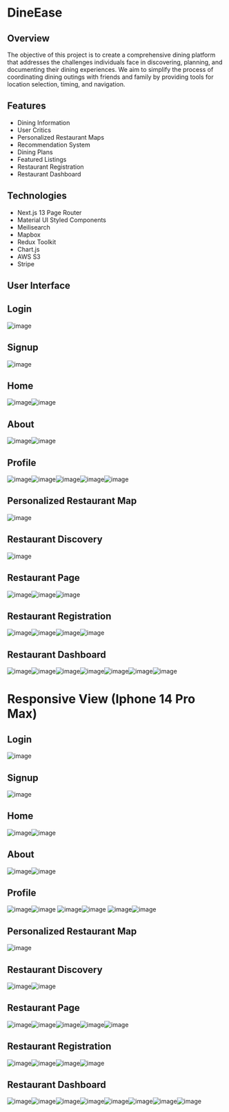 # DineEase

## Overview

The objective of this project is to create a comprehensive dining platform that addresses the challenges individuals face in discovering, planning, and documenting their dining experiences. We aim to simplify the process of coordinating dining outings with friends and family by providing tools for location selection, timing, and navigation.

## Features

- Dining Information
- User Critics
- Personalized Restaurant Maps
- Recommendation System
- Dining Plans
- Featured Listings
- Restaurant Registration
- Restaurant Dashboard

## Technologies
- Next.js 13 Page Router
- Material UI Styled Components
- Meilisearch
- Mapbox
- Redux Toolkit
- Chart.js
- AWS S3
- Stripe

## User Interface

## Login 
![image](https://github.com/FYP-DineEase/dine-ease-frontend/assets/73246016/d6d3c28f-a010-4469-966a-36bcf46ba1e9)

## Signup
![image](https://github.com/FYP-DineEase/dine-ease-frontend/assets/73246016/dc018390-028f-424c-bca2-d853bcc0485a)

## Home
![image](https://github.com/FYP-DineEase/dine-ease-frontend/assets/73246016/0366785c-1706-4ddb-a744-44044621b698)![image](https://github.com/FYP-DineEase/dine-ease-frontend/assets/73246016/6697815b-4184-4ab0-8907-9eb7289ef25c)

## About
![image](https://github.com/FYP-DineEase/dine-ease-frontend/assets/73246016/9af84a68-56c8-4aca-bd98-c9eed660429e)![image](https://github.com/FYP-DineEase/dine-ease-frontend/assets/73246016/bb6e3946-b660-49f1-9f23-330ac27983cd)

## Profile
![image](https://github.com/FYP-DineEase/dine-ease-frontend/assets/73246016/37f28e76-8846-4839-8a3e-038d50a3a356)![image](https://github.com/FYP-DineEase/dine-ease-frontend/assets/73246016/d6d88c18-f399-438d-9c0d-61c53f5d12e0)![image](https://github.com/FYP-DineEase/dine-ease-frontend/assets/73246016/42ee029a-f089-446c-b6df-0ad7cdf0933b)![image](https://github.com/FYP-DineEase/dine-ease-frontend/assets/73246016/67154379-72cc-4ac7-a504-295b02d6558f)![image](https://github.com/FYP-DineEase/dine-ease-frontend/assets/73246016/8d421780-43de-4ce8-a399-68944e962fd7)

## Personalized Restaurant Map
![image](https://github.com/FYP-DineEase/dine-ease-frontend/assets/73246016/e6838524-edfa-4b73-871b-bb04ab95e899)

## Restaurant Discovery
![image](https://github.com/FYP-DineEase/dine-ease-frontend/assets/73246016/a1ae4ede-f01f-47b9-9c45-30ad617c934e)

## Restaurant Page
![image](https://github.com/FYP-DineEase/dine-ease-frontend/assets/73246016/fdd29611-65a0-4673-af59-f62d10aa47ba)![image](https://github.com/FYP-DineEase/dine-ease-frontend/assets/73246016/61343dab-208c-4916-8bfc-bcf7fbcf2e65)![image](https://github.com/FYP-DineEase/dine-ease-frontend/assets/73246016/583a720f-4421-41aa-842f-cbdcc3837fb5)

## Restaurant Registration
![image](https://github.com/FYP-DineEase/dine-ease-frontend/assets/73246016/c475260f-7ff1-48cc-9415-b120bf3be2de)![image](https://github.com/FYP-DineEase/dine-ease-frontend/assets/73246016/f33934b9-3627-41af-9520-6857f3af31a2)![image](https://github.com/FYP-DineEase/dine-ease-frontend/assets/73246016/180d5842-8a45-40e8-8dc3-1b05445ec3a5)![image](https://github.com/FYP-DineEase/dine-ease-frontend/assets/73246016/314facf9-6e4d-4e36-9c9e-fb7cbc97d7ad)

## Restaurant Dashboard
![image](https://github.com/FYP-DineEase/dine-ease-frontend/assets/73246016/61bab7ca-b8b8-493f-b71c-197959ac2493)![image](https://github.com/FYP-DineEase/dine-ease-frontend/assets/73246016/392e68ee-f155-4e4a-94fc-5b00233cd028)![image](https://github.com/FYP-DineEase/dine-ease-frontend/assets/73246016/1f73994f-5fcc-417f-9e18-baa158d33ad4)![image](https://github.com/FYP-DineEase/dine-ease-frontend/assets/73246016/4accbd30-9363-4d85-b814-c1686b68e851)![image](https://github.com/FYP-DineEase/dine-ease-frontend/assets/73246016/c535e816-6e44-43b7-8666-298c830b5894)![image](https://github.com/FYP-DineEase/dine-ease-frontend/assets/73246016/e7e641dd-1a17-442a-b429-9cf9202c89f7)![image](https://github.com/FYP-DineEase/dine-ease-frontend/assets/73246016/ce03d6cb-50fb-4bf1-a50e-dd19987bba5d)

# Responsive View (Iphone 14 Pro Max)

## Login
![image](https://github.com/FYP-DineEase/dine-ease-frontend/assets/73246016/99cbcd13-0bb3-40d3-bb68-5a2c1aa8048c)

## Signup
![image](https://github.com/FYP-DineEase/dine-ease-frontend/assets/73246016/c3271fb7-6672-46ea-8161-1e42bdf4bb04)

## Home
![image](https://github.com/FYP-DineEase/dine-ease-frontend/assets/73246016/93577fad-8dc9-4a6a-a1b0-4b9e9c8ccd12)![image](https://github.com/FYP-DineEase/dine-ease-frontend/assets/73246016/a7cb5e18-2a4a-47a8-bf93-f855f0daabb5)

## About
![image](https://github.com/FYP-DineEase/dine-ease-frontend/assets/73246016/af77198e-2e9b-4cdd-b542-0bf46a7c648a)![image](https://github.com/FYP-DineEase/dine-ease-frontend/assets/73246016/e9439ae3-f30b-44e8-8027-4ddd0e0d0129)

## Profile
![image](https://github.com/FYP-DineEase/dine-ease-frontend/assets/73246016/32548099-abec-42f8-9e35-57f268a591b3)![image](https://github.com/FYP-DineEase/dine-ease-frontend/assets/73246016/27be5888-fdd6-4404-bc29-13894685a6d6) ![image](https://github.com/FYP-DineEase/dine-ease-frontend/assets/73246016/04ad4dd5-d1bf-4173-b098-484ed37f5aaa)![image](https://github.com/FYP-DineEase/dine-ease-frontend/assets/73246016/60ce62ac-1071-4c19-8d2c-6b092d479cde) ![image](https://github.com/FYP-DineEase/dine-ease-frontend/assets/73246016/d63aa257-2eb9-4b2c-bfbc-345cb0c62271)![image](https://github.com/FYP-DineEase/dine-ease-frontend/assets/73246016/cc668d38-5904-40a1-ac69-4b7454923f90)

## Personalized Restaurant Map
![image](https://github.com/FYP-DineEase/dine-ease-frontend/assets/73246016/8531deba-c2b2-43b4-9bdf-880ffb1542f1)

## Restaurant Discovery
![image](https://github.com/FYP-DineEase/dine-ease-frontend/assets/73246016/8f8a36d0-2579-4089-b0ae-5091d0c9fc64)![image](https://github.com/FYP-DineEase/dine-ease-frontend/assets/73246016/649ba7e2-3b3f-463b-927d-4e3b8d70ffe4)

## Restaurant Page
![image](https://github.com/FYP-DineEase/dine-ease-frontend/assets/73246016/768b7595-1d2f-44d9-b11a-064a8713fe22)![image](https://github.com/FYP-DineEase/dine-ease-frontend/assets/73246016/30333709-5df5-4394-9671-5e57160c89f4)![image](https://github.com/FYP-DineEase/dine-ease-frontend/assets/73246016/7c10433c-5ef4-4daf-927a-939841140cd7)![image](https://github.com/FYP-DineEase/dine-ease-frontend/assets/73246016/8305e89f-7736-42b4-838a-cd575f01a847)![image](https://github.com/FYP-DineEase/dine-ease-frontend/assets/73246016/4ae1263d-e80f-487c-9830-cef71b19d3e9)

## Restaurant Registration
![image](https://github.com/FYP-DineEase/dine-ease-frontend/assets/73246016/a74bfd0a-2fe6-48f5-a69e-15080fa8fd05)![image](https://github.com/FYP-DineEase/dine-ease-frontend/assets/73246016/76d20198-e4f6-43a9-9668-ab927bedab9c)![image](https://github.com/FYP-DineEase/dine-ease-frontend/assets/73246016/713c0414-6a27-4c33-b51a-34cad5754037)![image](https://github.com/FYP-DineEase/dine-ease-frontend/assets/73246016/ac2c439c-a22e-4e8c-b32e-5a514a28d7ec)

## Restaurant Dashboard
![image](https://github.com/FYP-DineEase/dine-ease-frontend/assets/73246016/e347f468-3ff1-40b9-a9cc-54ba69b2114d)![image](https://github.com/FYP-DineEase/dine-ease-frontend/assets/73246016/b6804018-c344-4dc2-a0b5-c9b589a7c8e3)![image](https://github.com/FYP-DineEase/dine-ease-frontend/assets/73246016/27191eb2-4492-4dc7-bef2-070a023b3b04)![image](https://github.com/FYP-DineEase/dine-ease-frontend/assets/73246016/a31e33a0-1770-4f4a-9eaf-92a2b546b83f)![image](https://github.com/FYP-DineEase/dine-ease-frontend/assets/73246016/bb518e73-60da-4a44-b713-1efa3ae7bc59)![image](https://github.com/FYP-DineEase/dine-ease-frontend/assets/73246016/e9dad04c-5b3e-4635-bd8f-c0e7d2dfc22a)![image](https://github.com/FYP-DineEase/dine-ease-frontend/assets/73246016/2117bab5-29a2-4a12-b28b-14bad52fd737)![image](https://github.com/FYP-DineEase/dine-ease-frontend/assets/73246016/a5d21d3a-b11d-42bc-82d4-08ba455edba1)










































